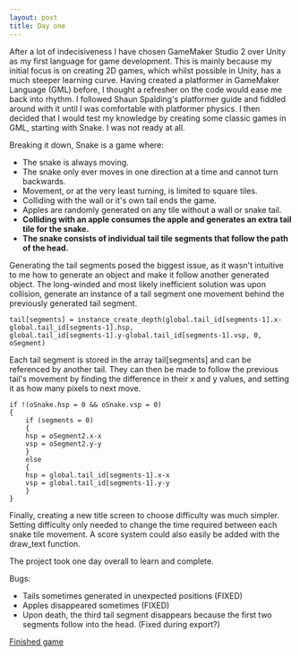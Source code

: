 ```yaml
---
layout: post
title: Day one
---
```


After a lot of indecisiveness I have chosen GameMaker Studio 2 over Unity as my first language for game development. This is mainly because my initial focus is on creating 2D games, which whilst possible in Unity, has a much steeper learning curve. Having created a platformer in GameMaker Language (GML) before, I thought a refresher on the code would ease me back into rhythm. I followed Shaun Spalding's platformer guide and fiddled around with it until I was comfortable with platformer physics. I then decided that I would test my knowledge by creating some classic games in GML, starting with Snake. I was not ready at all.

Breaking it down, Snake is a game where:
 - The snake is always moving.
 - The snake only ever moves in one direction at a time and cannot turn backwards.
 - Movement, or at the very least turning, is limited to square tiles.
 - Colliding with the wall or it's own tail ends the game.
 - Apples are randomly generated on any tile without a wall or snake tail.
 - **Colliding with an apple consumes the apple and generates an extra tail tile for the snake.**
 - **The snake consists of individual tail tile segments that follow the path of the head.**
 
Generating the tail segments posed the biggest issue, as it wasn't intuitive to me how to generate an object and make it follow another generated object. The long-winded and most likely inefficient solution was upon collision, generate an instance of a tail segment one movement behind the previously generated tail segment.

```
tail[segments] = instance_create_depth(global.tail_id[segments-1].x-global.tail_id[segments-1].hsp,
global.tail_id[segments-1].y-global.tail_id[segments-1].vsp, 0, oSegment)
```

Each tail segment is stored in the array tail[segments] and can be referenced by another tail. They can then be made to follow the previous tail's movement by finding the difference in their x and y values, and setting it as how many pixels to next move.

```
if !(oSnake.hsp = 0 && oSnake.vsp = 0)
{
	if (segments = 0)
	{
	hsp = oSegment2.x-x
	vsp = oSegment2.y-y
	}
	else
	{
	hsp = global.tail_id[segments-1].x-x
	vsp = global.tail_id[segments-1].y-y
	}
}
```
Finally, creating a new title screen to choose difficulty was much simpler. Setting difficulty only needed to change the time required between each snake tile movement. A score system could also easily be added with the draw_text function. 

The project took one day overall to learn and complete.

Bugs:
 - Tails sometimes generated in unexpected positions (FIXED)
 - Apples disappeared sometimes (FIXED)
 - Upon death, the third tail segment disappears because the first two segments follow into the head. (Fixed during export?)
 
 [Finished game](https://thundresso.github.io/Snake-ripoff/)
